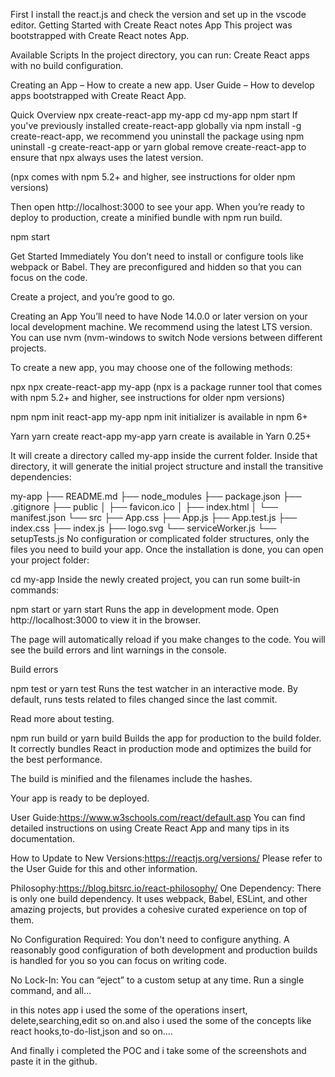 First I install the react.js and check the version and set up in the vscode editor. Getting Started with Create React notes App This project was bootstrapped with Create React notes App.

Available Scripts In the project directory, you can run: Create React apps with no build configuration.

Creating an App – How to create a new app. User Guide – How to develop apps bootstrapped with Create React App.

Quick Overview npx create-react-app my-app cd my-app npm start If you've previously installed create-react-app globally via npm install -g create-react-app, we recommend you uninstall the package using npm uninstall -g create-react-app or yarn global remove create-react-app to ensure that npx always uses the latest version.

(npx comes with npm 5.2+ and higher, see instructions for older npm versions)

Then open http://localhost:3000 to see your app. When you’re ready to deploy to production, create a minified bundle with npm run build.

npm start

Get Started Immediately You don’t need to install or configure tools like webpack or Babel. They are preconfigured and hidden so that you can focus on the code.

Create a project, and you’re good to go.

Creating an App You’ll need to have Node 14.0.0 or later version on your local development machine. We recommend using the latest LTS version. You can use nvm (nvm-windows to switch Node versions between different projects.

To create a new app, you may choose one of the following methods:

npx npx create-react-app my-app (npx is a package runner tool that comes with npm 5.2+ and higher, see instructions for older npm versions)

npm npm init react-app my-app npm init initializer is available in npm 6+

Yarn yarn create react-app my-app yarn create is available in Yarn 0.25+

It will create a directory called my-app inside the current folder. Inside that directory, it will generate the initial project structure and install the transitive dependencies:

my-app ├── README.md ├── node_modules ├── package.json ├── .gitignore ├── public │ ├── favicon.ico │ ├── index.html │ └── manifest.json └── src ├── App.css ├── App.js ├── App.test.js ├── index.css ├── index.js ├── logo.svg └── serviceWorker.js └── setupTests.js No configuration or complicated folder structures, only the files you need to build your app. Once the installation is done, you can open your project folder:

cd my-app Inside the newly created project, you can run some built-in commands:

npm start or yarn start Runs the app in development mode. Open http://localhost:3000 to view it in the browser.

The page will automatically reload if you make changes to the code. You will see the build errors and lint warnings in the console.

Build errors

npm test or yarn test Runs the test watcher in an interactive mode. By default, runs tests related to files changed since the last commit.

Read more about testing.

npm run build or yarn build Builds the app for production to the build folder. It correctly bundles React in production mode and optimizes the build for the best performance.

The build is minified and the filenames include the hashes.

Your app is ready to be deployed.

User Guide:https://www.w3schools.com/react/default.asp You can find detailed instructions on using Create React App and many tips in its documentation.

How to Update to New Versions:https://reactjs.org/versions/ Please refer to the User Guide for this and other information.

Philosophy:https://blog.bitsrc.io/react-philosophy/ One Dependency: There is only one build dependency. It uses webpack, Babel, ESLint, and other amazing projects, but provides a cohesive curated experience on top of them.

No Configuration Required: You don't need to configure anything. A reasonably good configuration of both development and production builds is handled for you so you can focus on writing code.

No Lock-In: You can “eject” to a custom setup at any time. Run a single command, and all…

in this notes app i used the some of the operations insert, delete,searching,edit so on.and also i used the some of the concepts like react hooks,to-do-list,json and so on....

And finally i completed the POC and i take some of the screenshots and paste it in the github.
